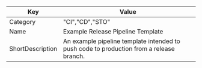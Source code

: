 | Key          | Value                   |
|--------------|-------------------------|
| Category     | "CI","CD","STO"                 |
| Name         | Example Release Pipeline Template         |
| ShortDescription | An example pipeline template intended to push code to production from a release branch. |
